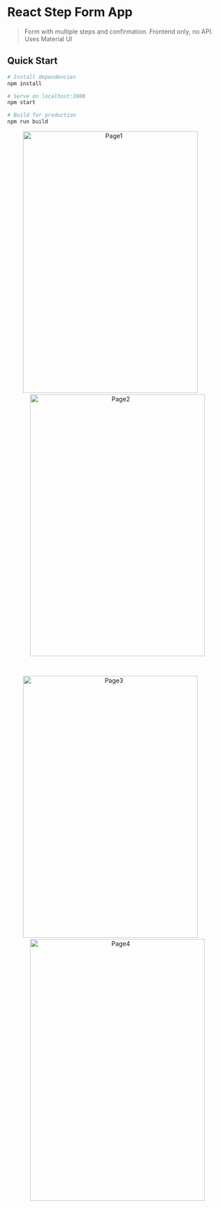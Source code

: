 # React Step Form App

> Form with multiple steps and confirmation. Frontend only, no API. Uses Material UI

## Quick Start

```bash
# Install dependencies
npm install

# Serve on localhost:3000
npm start

# Build for production
npm run build
```

<p align="center">
  <img alt="Page1" src="https://github.com/Akumar111/Stepwise-react-form/blob/main/public/images/image1.jpeg?raw=true" width="400" height="600">
&nbsp; &nbsp; &nbsp; &nbsp;
  <img alt="Page2" src="https://github.com/Akumar111/Stepwise-react-form/blob/main/public/images/image2.jpeg?raw=true" width="400" height="600">
</p>
<br/>
<p align="center">
  <img alt="Page3" src="https://github.com/Akumar111/Stepwise-react-form/blob/main/public/images/image3.jpeg?raw=true" width="400" height="600">
&nbsp; &nbsp; &nbsp; &nbsp;
  <img alt="Page4" src="https://github.com/Akumar111/Stepwise-react-form/blob/main/public/images/image4.jpeg?raw=true" width="400" height="600">
</p>

